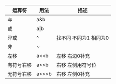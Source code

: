 | 运算符   | 用法    | 描述             |
| ----- | ----- | -------------- |
| 与     | a&b   |                |
| 或     | a\|b  |                |
| 异或    | ^     | 找不同  不同为1 相同为0 |
| 非     | ~     |                |
| 左移    | a<<b  | 左移  右边0补充      |
| 有符号右移 | a>>b  | 右移 左侧用符号位      |
| 无符号右移 | a>>>b | 右移  左侧0补充      |